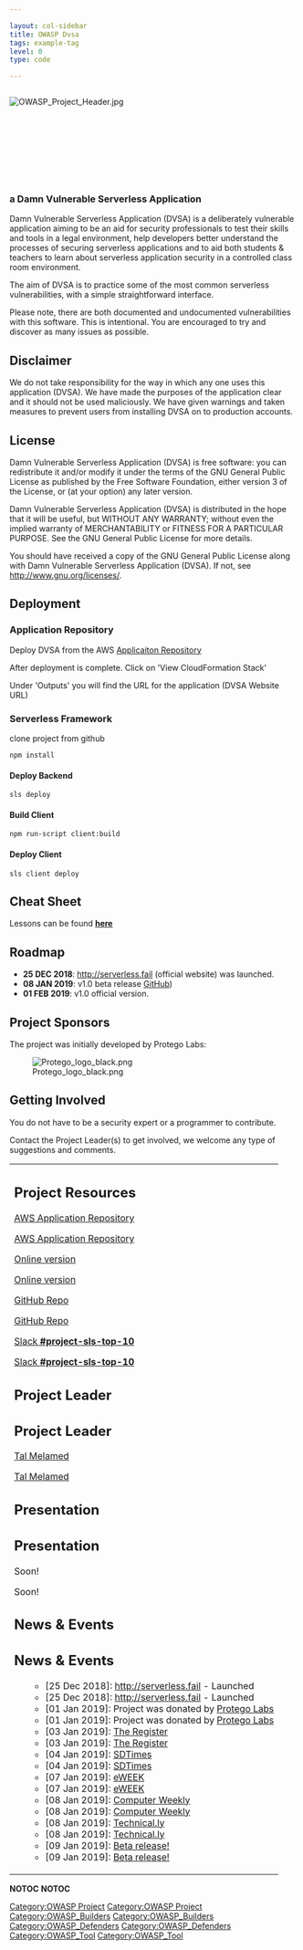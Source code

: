 ```yaml
---

layout: col-sidebar
title: OWASP Dvsa
tags: example-tag
level: 0
type: code

---
```

<div style="width:100%;height:160px;border:0,margin:0;overflow: hidden;">

![OWASP_Project_Header.jpg](OWASP_Project_Header.jpg
"OWASP_Project_Header.jpg")

</div>

<table>
<tbody>
<tr class="odd">
<h3 id="a_damn_vulnerable_serverless_application">a Damn Vulnerable Serverless Application</h3>
<p>Damn Vulnerable Serverless Application (DVSA) is a deliberately vulnerable application aiming to be an aid for security professionals to test their skills and tools in a legal environment, help developers better understand the processes of securing serverless applications and to aid both students &amp; teachers to learn about serverless application security in a controlled class room environment.</p>
<p>The aim of DVSA is to practice some of the most common serverless vulnerabilities, with a simple straightforward interface.</p>
<p>Please note, there are both documented and undocumented vulnerabilities with this software. This is intentional. You are encouraged to try and discover as many issues as possible.</p>
<h2 id="disclaimer">Disclaimer</h2>
<p>We do not take responsibility for the way in which any one uses this application (DVSA). We have made the purposes of the application clear and it should not be used maliciously. We have given warnings and taken measures to prevent users from installing DVSA on to production accounts.</p>
<h2 id="license">License</h2>
<p>Damn Vulnerable Serverless Application (DVSA) is free software: you can redistribute it and/or modify it under the terms of the GNU General Public License as published by the Free Software Foundation, either version 3 of the License, or (at your option) any later version.</p>
<p>Damn Vulnerable Serverless Application (DVSA) is distributed in the hope that it will be useful, but WITHOUT ANY WARRANTY; without even the implied warranty of MERCHANTABILITY or FITNESS FOR A PARTICULAR PURPOSE. See the GNU General Public License for more details.</p>
<p>You should have received a copy of the GNU General Public License along with Damn Vulnerable Serverless Application (DVSA). If not, see <a href="http://www.gnu.org/licenses/">http://www.gnu.org/licenses/</a>.</p>
<h2 id="deployment">Deployment</h2>
<h3 id="application_repository">Application Repository</h3>
<p>Deploy DVSA from the AWS <a href="https://serverlessrepo.aws.amazon.com/applications/arn:aws:serverlessrepo:us-east-1:889485553959:applications~DVSAServerless">Applicaiton Repository</a></p>
<p>After deployment is complete. Click on 'View CloudFormation Stack'</p>
<p>Under 'Outputs' you will find the URL for the application (DVSA Website URL)</p>
<h3 id="serverless_framework">Serverless Framework</h3>
<p>clone project from github</p>
<p><code>npm install</code></p>
<h4 id="deploy_backend">Deploy Backend</h4>
<p><code>sls deploy</code></p>
<h4 id="build_client">Build Client</h4>
<p><code>npm run-script client:build</code></p>
<h4 id="deploy_client">Deploy Client</h4>
<p><code>sls client deploy</code></p>
<h2 id="cheat_sheet">Cheat Sheet</h2>
<p>Lessons can be found <strong><a href="https://github.com/OWASP/DVSA/blob/master/AWS/LESSONS.md">here</a></strong></p>
<h2 id="roadmap">Roadmap</h2>
<ul>
<li><strong>25 DEC 2018</strong>: <a href="http://serverless.fail">http://serverless.fail</a> (official website) was launched.</li>
<li><strong>08 JAN 2019</strong>: v1.0 beta release <a href="https://github.com/owasp/dvsa">GitHub</a>)</li>
<li><strong>01 FEB 2019</strong>: v1.0 official version.</li>
</ul>
<h2 id="project_sponsors">Project Sponsors</h2>
<p>The project was initially developed by Protego Labs:</p>
<figure>
<img src="Protego_logo_black.png" title="Protego_logo_black.png" alt="Protego_logo_black.png" /><figcaption>Protego_logo_black.png</figcaption>
</figure>
<h2 id="getting_involved">Getting Involved</h2>
<p>You do not have to be a security expert or a programmer to contribute.</p>
<p>Contact the Project Leader(s) to get involved, we welcome any type of suggestions and comments.</p></td>
<td><h2 id="project_resources">Project Resources</h2>
<p><a href="https://serverlessrepo.aws.amazon.com/applications/arn:aws:serverlessrepo:us-east-1:889485553959:applications~DVSA">AWS Application Repository</a></p>
<p><a href="https://serverlessrepo.aws.amazon.com/applications/arn:aws:serverlessrepo:us-east-1:889485553959:applications~DVSA">AWS Application Repository</a></p>
<p><a href="http://serverless.fail">Online version</a></p>
<p><a href="http://serverless.fail">Online version</a></p>
<p><a href="https://github.com/OWASP/DVSA">GitHub Repo</a></p>
<p><a href="https://github.com/OWASP/DVSA">GitHub Repo</a></p>
<p><a href="https://join.slack.com/t/owasp/shared_invite/enQtNDI5MzgxMDQ2MTAwLTEyNzIzYWQ2NDZiMGIwNmJhYzYxZDJiNTM0ZmZiZmJlY2EwZmMwYjAyNmJjNzQxNzMyMWY4OTk3ZTQ0MzFhMDY">Slack <strong>#project-sls-top-10</strong></a></p>
<p><a href="https://join.slack.com/t/owasp/shared_invite/enQtNDI5MzgxMDQ2MTAwLTEyNzIzYWQ2NDZiMGIwNmJhYzYxZDJiNTM0ZmZiZmJlY2EwZmMwYjAyNmJjNzQxNzMyMWY4OTk3ZTQ0MzFhMDY">Slack <strong>#project-sls-top-10</strong></a></p>
<h2 id="project_leader">Project Leader</h2>
<h2 id="project_leader">Project Leader</h2>
<p><a href="User:Tal_Mel" title="wikilink">Tal Melamed</a></p>
<p><a href="User:Tal_Mel" title="wikilink">Tal Melamed</a></p>
<h2 id="presentation">Presentation</h2>
<h2 id="presentation">Presentation</h2>
<p>Soon!</p>
<p>Soon!</p>
<h2 id="news_events">News &amp; Events</h2>
<h2 id="news_events">News &amp; Events</h2>
<ul>
<ul>
<li>[25 Dec 2018]: <a href="http://serverless.fail">http://serverless.fail</a> - Launched</li>
<li>[25 Dec 2018]: <a href="http://serverless.fail">http://serverless.fail</a> - Launched</li>
<li>[01 Jan 2019]: Project was donated by <a href="https://protego.io">Protego Labs</a></li>
<li>[01 Jan 2019]: Project was donated by <a href="https://protego.io">Protego Labs</a></li>
<li>[03 Jan 2019]: <a href="https://www.theregister.co.uk/2019/01/03/damn_vulnerable_serverless_application/">The Register</a></li>
<li>[03 Jan 2019]: <a href="https://www.theregister.co.uk/2019/01/03/damn_vulnerable_serverless_application/">The Register</a></li>
<li>[04 Jan 2019]: <a href="https://sdtimes.com/cloud/sd-times-news-digest-protegos-dvsa-quicklogic-acquires-ai-company-and-iot-interoperability/">SDTimes</a></li>
<li>[04 Jan 2019]: <a href="https://sdtimes.com/cloud/sd-times-news-digest-protegos-dvsa-quicklogic-acquires-ai-company-and-iot-interoperability/">SDTimes</a></li>
<li>[07 Jan 2019]: <a href="http://www.eweek.com/security/protego-labs-boosts-serverless-security-with-open-source-project">eWEEK</a></li>
<li>[07 Jan 2019]: <a href="http://www.eweek.com/security/protego-labs-boosts-serverless-security-with-open-source-project">eWEEK</a></li>
<li>[08 Jan 2019]: <a href="https://www.computerweekly.com/news/252455429/Protego-Labs-launches-serverless-app-security-tool">Computer Weekly</a></li>
<li>[08 Jan 2019]: <a href="https://www.computerweekly.com/news/252455429/Protego-Labs-launches-serverless-app-security-tool">Computer Weekly</a></li>
<li>[08 Jan 2019]: <a href="https://technical.ly/baltimore/2019/01/08/protego-has-a-new-open-source-tool-to-provide-serverless-security-training/">Technical.ly</a></li>
<li>[08 Jan 2019]: <a href="https://technical.ly/baltimore/2019/01/08/protego-has-a-new-open-source-tool-to-provide-serverless-security-training/">Technical.ly</a></li>
<li>[09 Jan 2019]: <a href="https://github.com/owasp/dvsa">Beta release!</a></li>
<li>[09 Jan 2019]: <a href="https://github.com/owasp/dvsa">Beta release!</a></li>
</ul></td>
</ul></td>
</tr>
</tr>
</tbody>
</tbody>
</table>
</table>


__NOTOC__ <headertabs />
__NOTOC__ <headertabs />


[Category:OWASP Project](Category:OWASP_Project "wikilink")
[Category:OWASP Project](Category:OWASP_Project "wikilink")
[Category:OWASP_Builders](Category:OWASP_Builders "wikilink")
[Category:OWASP_Builders](Category:OWASP_Builders "wikilink")
[Category:OWASP_Defenders](Category:OWASP_Defenders "wikilink")
[Category:OWASP_Defenders](Category:OWASP_Defenders "wikilink")
[Category:OWASP_Tool](Category:OWASP_Tool "wikilink")
[Category:OWASP_Tool](Category:OWASP_Tool "wikilink")
